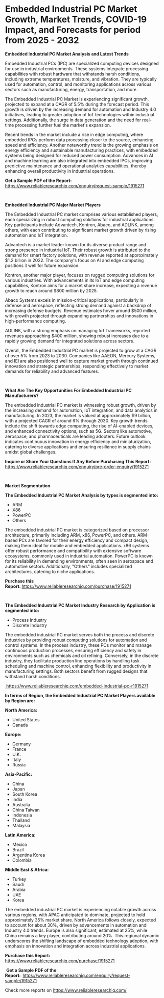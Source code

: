 <p><h1>Embedded Industrial PC Market Growth, Market Trends, COVID-19 Impact, and Forecasts for period from 2025 - 2032</h1></p><p><strong>Embedded Industrial PC Market Analysis and Latest Trends</strong></p>
<p><p>Embedded Industrial PCs (IPC) are specialized computing devices designed for use in industrial environments. These systems integrate processing capabilities with robust hardware that withstands harsh conditions, including extreme temperatures, moisture, and vibration. They are typically used for automation, control, and monitoring applications across various sectors such as manufacturing, energy, transportation, and more.</p><p>The Embedded Industrial PC Market is experiencing significant growth, projected to expand at a CAGR of 5.5% during the forecast period. This growth is driven by the increasing demand for automation and Industry 4.0 initiatives, leading to greater adoption of IoT technologies within industrial settings. Additionally, the surge in data generation and the need for real-time processing further fuel the market's expansion.</p><p>Recent trends in the market include a rise in edge computing, where embedded IPCs perform data processing closer to the source, enhancing speed and efficiency. Another noteworthy trend is the growing emphasis on energy efficiency and sustainable manufacturing practices, with embedded systems being designed for reduced power consumption. Advances in AI and machine learning are also integrated into embedded IPCs, improving predictive maintenance and operational analytics capabilities, thereby enhancing overall productivity in industrial operations.</p></p>
<p><strong>Get a Sample PDF of the Report:&nbsp;</strong> <a href="https://www.reliableresearchiq.com/enquiry/request-sample/1915271?utm_campaign=2379&utm_medium=2&utm_source=Github&utm_content=ia&utm_term=11022025&utm_id=embedded-industrial-pc">https://www.reliableresearchiq.com/enquiry/request-sample/1915271</a></p>
<p>&nbsp;</p>
<p><strong>Embedded Industrial PC Major Market Players</strong></p>
<p><p>The Embedded Industrial PC market comprises various established players, each specializing in robust computing solutions for industrial applications. Key participants include Advantech, Kontron, Abaco, and ADLINK, among others, with each contributing to significant market growth driven by rising automation and IoT integration.</p><p>Advantech is a market leader known for its diverse product range and strong presence in industrial IoT. Their robust growth is attributed to the demand for smart factory solutions, with revenue reported at approximately $1.2 billion in 2022. The company's focus on AI and edge computing positions it well for future expansion.</p><p>Kontron, another major player, focuses on rugged computing solutions for various industries. With advancements in its IoT and edge computing capabilities, Kontron aims for a market share increase, expecting a revenue growth to reach around $800 million by 2025. </p><p>Abaco Systems excels in mission-critical applications, particularly in defense and aerospace, reflecting strong demand against a backdrop of increasing defense budgets. Revenue estimates hover around $500 million, with growth projected through expanding partnerships and innovations in high-performance computing.</p><p>ADLINK, with a strong emphasis on managing IoT frameworks, reported revenues approaching $400 million, showing robust increases due to a rapidly growing demand for integrated solutions across sectors.</p><p>Overall, the Embedded Industrial PC market is projected to grow at a CAGR of over 5% from 2023 to 2030. Companies like AAEON, Mercury Systems, and IEI are also positioned well to capture market growth through continued innovation and strategic partnerships, responding effectively to market demands for reliability and advanced features.</p></p>
<p>&nbsp;</p>
<p><strong>What Are The Key Opportunities For Embedded Industrial PC Manufacturers?</strong></p>
<p><p>The embedded industrial PC market is witnessing robust growth, driven by the increasing demand for automation, IoT integration, and data analytics in manufacturing. In 2023, the market is valued at approximately $9 billion, with a projected CAGR of around 6% through 2030. Key growth trends include the shift towards edge computing, the rise of AI-enabled devices, and enhanced connectivity options, such as 5G. Sectors like automotive, aerospace, and pharmaceuticals are leading adopters. Future outlook indicates continuous innovation in energy efficiency and miniaturization, catering to diverse applications and ensuring resilience in supply chains amidst global challenges.</p></p>
<p><strong>Inquire or Share Your Questions If Any Before Purchasing This Report:</strong> <a href="https://www.reliableresearchiq.com/enquiry/pre-order-enquiry/1915271?utm_campaign=2379&utm_medium=2&utm_source=Github&utm_content=ia&utm_term=11022025&utm_id=embedded-industrial-pc">https://www.reliableresearchiq.com/enquiry/pre-order-enquiry/1915271</a></p>
<p>&nbsp;</p>
<p><strong>Market Segmentation</strong></p>
<p><strong>The Embedded Industrial PC Market Analysis by types is segmented into:</strong></p>
<p><ul><li>ARM</li><li>X86</li><li>PowerPC</li><li>Others</li></ul></p>
<p><p>The embedded industrial PC market is categorized based on processor architecture, primarily including ARM, x86, PowerPC, and others. ARM-based PCs are favored for their energy efficiency and compact design, making them ideal for mobile and embedded applications. x86 systems offer robust performance and compatibility with extensive software ecosystems, commonly used in industrial automation. PowerPC is known for its reliability in demanding environments, often seen in aerospace and automotive sectors. Additionally, "Others" includes specialized architectures, catering to niche applications.</p></p>
<p><strong>Purchase this Report:&nbsp;</strong><a href="https://www.reliableresearchiq.com/purchase/1915271?utm_campaign=2379&utm_medium=2&utm_source=Github&utm_content=ia&utm_term=11022025&utm_id=embedded-industrial-pc">https://www.reliableresearchiq.com/purchase/1915271</a></p>
<p>&nbsp;</p>
<p><strong>The Embedded Industrial PC Market Industry Research by Application is segmented into:</strong></p>
<p><ul><li>Process Industry</li><li>Discrete Industry</li></ul></p>
<p><p>The embedded industrial PC market serves both the process and discrete industries by providing robust computing solutions for automation and control systems. In the process industry, these PCs monitor and manage continuous production processes, ensuring efficiency and safety in environments such as chemicals and oil refining. Conversely, in the discrete industry, they facilitate production line operations by handling task scheduling and machine control, enhancing flexibility and productivity in manufacturing settings. Both sectors benefit from rugged designs that withstand harsh conditions.</p></p>
<p><a href="https://www.reliableresearchiq.com/embedded-industrial-pc-r1915271?utm_campaign=2379&utm_medium=2&utm_source=Github&utm_content=ia&utm_term=11022025&utm_id=embedded-industrial-pc">&nbsp;https://www.reliableresearchiq.com/embedded-industrial-pc-r1915271</a></p>
<p><strong>In terms of Region, the Embedded Industrial PC Market Players available by Region are:</strong></p>
<p>
    <p> <strong> North America: </strong>
        <ul>
            <li>United States</li>
            <li>Canada</li>
        </ul>
        </p> 
    <p> <strong> Europe: </strong>
        <ul>
            <li>Germany</li>
            <li>France</li>
            <li>U.K.</li>
            <li>Italy</li>
            <li>Russia</li>
        </ul>
        </p> 
    <p> <strong> Asia-Pacific: </strong>
        <ul>
            <li>China</li>
            <li>Japan</li>
            <li>South Korea</li>
            <li>India</li>
            <li>Australia</li>
            <li>China Taiwan</li>
            <li>Indonesia</li>
            <li>Thailand</li>
            <li>Malaysia</li>
        </ul>
        </p> 
    <p> <strong> Latin America: </strong>
        <ul>
            <li>Mexico</li>
            <li>Brazil</li>
            <li>Argentina Korea</li>
            <li>Colombia</li>
        </ul>
        </p> 
    <p> <strong> Middle East & Africa: </strong>
        <ul>
            <li>Turkey</li>
            <li>Saudi</li>
            <li>Arabia</li>
            <li>UAE</li>
            <li>Korea</li>
        </ul>
    </p>
    </p>
<p><p>The embedded industrial PC market is experiencing notable growth across various regions, with APAC anticipated to dominate, projected to hold approximately 35% market share. North America follows closely, expected to account for about 30%, driven by advancements in automation and Industry 4.0 trends. Europe is also significant, estimated at 25%, while China remains a key player, contributing around 20%. This regional dynamic underscores the shifting landscape of embedded technology adoption, with emphasis on innovation and integration across industrial applications.</p></p>
<p><strong>Purchase this Report: </strong><a href="https://www.reliableresearchiq.com/purchase/1915271?utm_campaign=2379&utm_medium=2&utm_source=Github&utm_content=ia&utm_term=11022025&utm_id=embedded-industrial-pc">https://www.reliableresearchiq.com/purchase/1915271</a></p>
<p>&nbsp;<strong>Get a Sample PDF of the Report:&nbsp;&nbsp;</strong><a href="https://www.reliableresearchiq.com/enquiry/request-sample/1915271?utm_campaign=2379&utm_medium=2&utm_source=Github&utm_content=ia&utm_term=11022025&utm_id=embedded-industrial-pc">https://www.reliableresearchiq.com/enquiry/request-sample/1915271</a></p>
<p><strong></strong></p>
<p>Check more reports on <a href="https://www.reliableresearchiq.com/?utm_campaign=2379&utm_medium=2&utm_source=Github&utm_content=ia&utm_term=11022025&utm_id=embedded-industrial-pc">https://www.reliableresearchiq.com/</a></p>